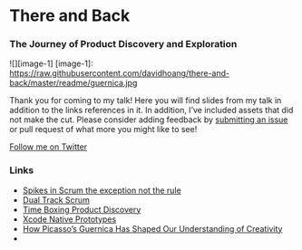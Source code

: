 # There and Back
### The Journey of Product Discovery and Exploration

![][image-1]
[image-1]:	https://raw.githubusercontent.com/davidhoang/there-and-back/master/readme/guernica.jpg

Thank you for coming to my talk! Here you will find slides from my talk in addition to the links references in it. In addition, I’ve included assets that did not make the cut. Please consider adding feedback by [submitting an issue][1] or pull request of what more you might like to see!

[Follow me on Twitter][2]

### Links

- [Spikes in Scrum the exception not the rule][3]
- [Dual Track Scrum][4]
- [Time Boxing Product Discovery][5]
- [Xcode Native Prototypes][6]
- [How Picasso’s Guernica Has Shaped Our Understanding of Creativity][7]
- 

[1]:	https://github.com/davidhoang/there-and-back/issues
[2]:	http://davidhoang.com
[3]:	http://agileatlas.org/articles/item/spikes-in-scrum-the-exception-not-the-rule
[4]:	http://svpg.com/dual-track-scrum/
[5]:	http://svpg.com/time-boxing-product-discovery/
[6]:	http://davidhoang.com/2016/07/05/xcode-prototype-lembas/
[7]:	http://read.hipporeads.com/how-picassos-guernica-has-shaped-our-understanding-of-creativity/

